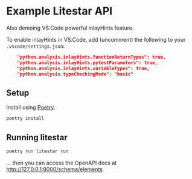 # Example Litestar API

Also demoing VS.Code powerful inlayHints feature.

To enable inlayHints in VS.Code, add (uncomment) the following to your `.vscode/settings.json`:

```json
    "python.analysis.inlayHints.functionReturnTypes": true,
    "python.analysis.inlayHints.pytestParameters": true,
    "python.analysis.inlayHints.variableTypes": true,
    "python.analysis.typeCheckingMode": "basic"
```

## Setup

Install using [Poetry](https://python-poetry.org/docs/).

```bash
poetry install
```

## Running litestar

```bash
poetry run litestar run
```

... then you can access the OpenAPI docs at http://127.0.0.1:8000/schema/elements
